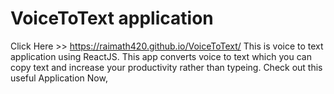 # VoiceToText application
Click Here >> https://raimath420.github.io/VoiceToText/
This is voice to text application using ReactJS.
This app converts voice to text which you can copy text and increase your productivity rather than typeing.
Check out this useful Application Now,

